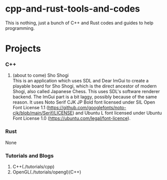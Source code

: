 # cpp-and-rust-tools-and-codes
This is nothing, just a bunch of C++ and Rust codes and guides  to help programming.  
# Projects  
### C++
1. (about to come) Sho Shogi  
        This is an application which uses SDL and Dear ImGui to create a playable board for Sho Shogi, which is the direct ancestor of modern Shogi, also called Japanese Chess. This uses SDL's software renderer backend. The ImGui part is a bit laggy, possibly because of the same reason. It uses Noto Serif CJK JP Bold font licensed under SIL Open Font License 1.1 (https://github.com/googlefonts/noto-cjk/blob/main/Serif/LICENSE) and Ubuntu L font licensed under Ubuntu Font License 1.0 (https://ubuntu.com/legal/font-licence).  
### Rust  
None  
### Tutorials and Blogs  
1. C++(./tutorials/cpp)  
2. OpenGL(./tutorials/opengl)(C++)  
